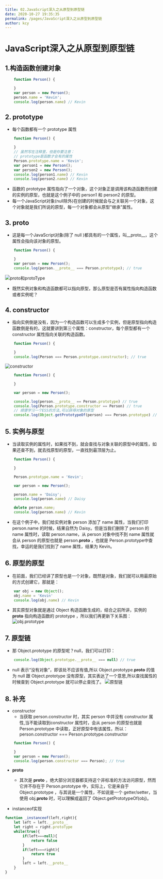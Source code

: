 ```yaml
---
title: 02.JavaScript深入之从原型到原型链
date: 2020-10-27 19:35:35
permalink: /pages/JavaScript深入之从原型到原型链
author: kcy
---
```


# JavaScript深入之从原型到原型链

## 1.构造函数创建对象

```javascript
    function Person() {

    }
    var person = new Person();
    person.name = 'Kevin';
    console.log(person.name) // Kevin
```

## 2. prototype

* 每个函数都有一个 prototype 属性
```javascript
    function Person() {

    }
    // 虽然写在注释里，但是你要注意：
    // prototype是函数才会有的属性
    Person.prototype.name = 'Kevin';
    var person1 = new Person();
    var person2 = new Person();
    console.log(person1.name) // Kevin
    console.log(person2.name) // Kevin
```
* 函数的 prototype 属性指向了一个对象，这个对象正是调用该构造函数而创建的实例的原型，也就是这个例子中的 person1 和 person2 的原型。
* 每一个JavaScript对象(null除外)在创建的时候就会与之关联另一个对象，这个对象就是我们所说的原型，每一个对象都会从原型"继承"属性。

## 3. __proto__
* 这是每一个JavaScript对象(除了 null )都具有的一个属性，叫__proto__，这个属性会指向该对象的原型。
```javascript
    function Person() {

    }
    var person = new Person();
    console.log(person.__proto__ === Person.prototype); // true
```
![proto和protoType](https://github.com/mqyqingfeng/Blog/raw/master/Images/prototype2.png)
* 既然实例对象和构造函数都可以指向原型，那么原型是否有属性指向构造函数或者实例呢？

## 4. constructor
* 指向实例倒是没有，因为一个构造函数可以生成多个实例，但是原型指向构造函数倒是有的，这就要讲到第三个属性：constructor，每个原型都有一个 constructor 属性指向关联的构造函数。
```javascript
    function Person() {

    }
    console.log(Person === Person.prototype.constructor); // true
```
![constructor](https://github.com/mqyqingfeng/Blog/raw/master/Images/prototype3.png)
```javascript
    function Person() {

    }

    var person = new Person();

    console.log(person.__proto__ == Person.prototype) // true
    console.log(Person.prototype.constructor == Person) // true
    // 顺便学习一个ES5的方法,可以获得对象的原型
    console.log(Object.getPrototypeOf(person) === Person.prototype) // true
```

## 5. 实例与原型
* 当读取实例的属性时，如果找不到，就会查找与对象关联的原型中的属性，如果还查不到，就去找原型的原型，一直找到最顶层为止。
```javascript
    function Person() {

    }

    Person.prototype.name = 'Kevin';

    var person = new Person();

    person.name = 'Daisy';
    console.log(person.name) // Daisy

    delete person.name;
    console.log(person.name) // Kevin
```
* 在这个例子中，我们给实例对象 person 添加了 name 属性，当我们打印 person.name 的时候，结果自然为 Daisy。但是当我们删除了 person 的 name 属性时，读取 person.name，从 person 对象中找不到 name 属性就会从 person 的原型也就是 person.__proto__ ，也就是 Person.prototype中查找，幸运的是我们找到了 name 属性，结果为 Kevin。

## 6. 原型的原型
* 在前面，我们已经讲了原型也是一个对象，既然是对象，我们就可以用最原始的方式创建它，那就是：
```javascript
    var obj = new Object();
    obj.name = 'Kevin'
    console.log(obj.name) // Kevin
```
* 其实原型对象就是通过 Object 构造函数生成的，结合之前所讲，实例的 __proto__ 指向构造函数的 prototype ，所以我们再更新下关系图：
![obj.prototype](https://github.com/mqyqingfeng/Blog/raw/master/Images/prototype4.png)

## 7. 原型链
* 那 Object.prototype 的原型呢？null，我们可以打印：
```javascript
    console.log(Object.prototype.__proto__ === null) // true
```
* null 表示“没有对象”，即该处不应该有值,所以 Object.prototype.__proto__ 的值为 null 跟 Object.prototype 没有原型，其实表达了一个意思,所以查找属性的时候查到 Object.prototype 就可以停止查找了。
![原型链](https://github.com/mqyqingfeng/Blog/raw/master/Images/prototype5.png)

## 8. 补充
* constructor
    * 当获取 person.constructor 时，其实 person 中并没有 constructor 属性,当不能读取到constructor 属性时，会从 person 的原型也就是 Person.prototype 中读取，正好原型中有该属性，所以：person.constructor === Person.prototype.constructor
```javascript
    function Person() {

    }
    var person = new Person();
    console.log(person.constructor === Person); // true
```
* __proto__
    * 其次是 __proto__ ，绝大部分浏览器都支持这个非标准的方法访问原型，然而它并不存在于 Person.prototype 中，实际上，它是来自于 Object.prototype ，与其说是一个属性，不如说是一个 getter/setter，当使用 obj.__proto__ 时，可以理解成返回了 Object.getPrototypeOf(obj)。

* instanceof实现
```javascript
function _instanceof(left,right){
    let left = left.__proto__ 
    let right = right.protoType
    while(true){
        if(left===null){
            return false
        }
        if(left===right){
            return true
        }
        left = left.__proto__
    }  
}
```